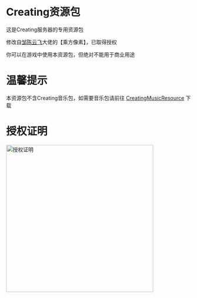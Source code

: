 # Creating资源包
这是Creating服务器的专用资源包

修改自[邹陈云飞](https://space.bilibili.com/170651403)大佬的【乘方像素】，已取得授权

你可以在游戏中使用本资源包，但绝对不能用于商业用途

# 温馨提示

本资源包不含Creating音乐包，如需要音乐包请前往 [CreatingMusicResource](https://github.com/CatalpaCute/catalpacute.github.io/releases/) 下载

# 授权证明

<img src="https://github.com/linyushu520/CreatingResource/raw/main/%E6%8E%88%E6%9D%83%E8%AF%81%E6%98%8E.jpg" alt="授权证明" width="400"/></a>
